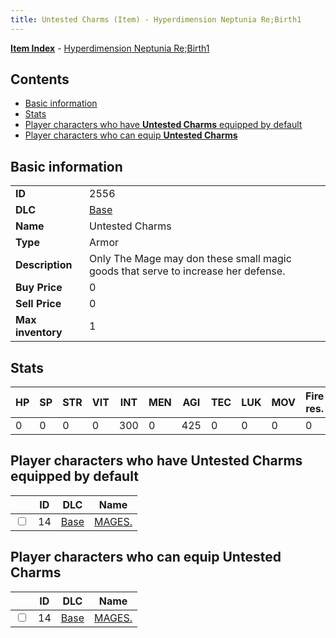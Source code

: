 ```yaml
---
title: Untested Charms (Item) - Hyperdimension Neptunia Re;Birth1
---
```


[**Item Index**](/neptunia/rb1/item/index.html) - [Hyperdimension Neptunia Re;Birth1](/neptunia/rb1)

## Contents

- [Basic information](#basic-information)
- [Stats](#stats)
- [Player characters who have **Untested Charms** equipped by default](#player-characters-who-have-untested-charms-equipped-by-default)
- [Player characters who can equip **Untested Charms**](#player-characters-who-can-equip-untested-charms)
## Basic information

|   |   |
| -- | -- |
| **ID** | 2556 |
| **DLC** | [Base](/neptunia/rb1/dlc/1-base.html) |
| **Name** | Untested Charms |
| **Type** | Armor |
| **Description** | Only The Mage may don these small magic goods that serve to increase her defense. |
| **Buy Price** | 0 |
| **Sell Price** | 0 |
| **Max inventory** | 1 |


## Stats

| HP | SP | STR | VIT | INT | MEN | AGI | TEC | LUK | MOV | Fire res. | Ice res. | Wind res. | Lightning res. |
| -- | -- | --- | --- | --- | --- | --- | --- | --- | --- | --------- | -------- | --------- | -------------- |
| 0 | 0 | 0 | 0 | 300 | 0 | 425 | 0 | 0 | 0 | 0 | 0 | 0 | 0 |


## Player characters who have **Untested Charms** equipped by default

|    | ID | DLC | Name |
| -- | -- | --- | ---- |
| <input type="checkbox" id="rb1-player-1-14" class="trackbox" /> | 14 | [Base](/neptunia/rb1/dlc/1-base.html) | [MAGES.](/neptunia/rb1/player/1-14-mages.html) |


## Player characters who can equip **Untested Charms**

|    | ID | DLC | Name |
| -- | -- | --- | ---- |
| <input type="checkbox" id="rb1-player-1-14" class="trackbox" /> | 14 | [Base](/neptunia/rb1/dlc/1-base.html) | [MAGES.](/neptunia/rb1/player/1-14-mages.html) |
